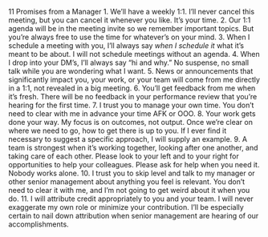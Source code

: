 11 Promises from a Manager 1. We’ll have a weekly 1:1. I’ll never cancel this meeting, but you can cancel it whenever you like. It’s your time. 2. Our 1:1 agenda will be in the meeting invite so we remember important topics. But you’re always free to use the time for whatever’s on your mind. 3. When I schedule a meeting with you, I’ll always say *when I schedule it* what it’s meant to be about. I will not schedule meetings without an agenda. 4. When I drop into your DM’s, I’ll always say “hi and why.” No suspense, no small talk while you are wondering what I want. 5. News or announcements that significantly impact you, your work, or your team will come from me directly in a 1:1, not revealed in a big meeting. 6. You’ll get feedback from me when it’s fresh. There will be no feedback in your performance review that you’re hearing for the first time. 7. I trust you to manage your own time. You don’t need to clear with me in advance your time AFK or OOO. 8. Your work gets done your way. My focus is on outcomes, not output. Once we’re clear on where we need to go, how to get there is up to you. If I ever find it necessary to suggest a specific approach, I will supply an example. 9. A team is strongest when it’s working together, looking after one another, and taking care of each other. Please look to your left and to your right for opportunities to help your colleagues. Please ask for help when you need it. Nobody works alone. 10. I trust you to skip level and talk to my manager or other senior management about anything you feel is relevant. You don’t need to clear it with me, and I’m not going to get weird about it when you do. 11. I will attribute credit appropriately to you and your team. I will never exaggerate my own role or minimize your contribution. I’ll be especially certain to nail down attribution when senior management are hearing of our accomplishments.
